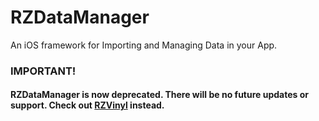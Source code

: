 RZDataManager
=============

An iOS framework for Importing and Managing Data in your App.

### IMPORTANT!
#### RZDataManager is now deprecated. There will be no future updates or support. Check out [RZVinyl](https://github.com/Raizlabs/RZVinyl) instead.
